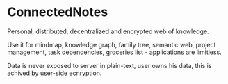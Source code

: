 # ConnectedNotes
Personal, distributed, decentralized and encrypted web of knowledge.

Use it for mindmap, knowledge graph, family tree, semantic web, project management, task dependencies, groceries list - applications are limitless.

Data is never exposed to server in plain-text, user owns his data, this is achived by user-side ecnryption.
